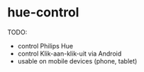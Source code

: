 hue-control
===========

TODO:
- control Philips Hue
- control Klik-aan-klik-uit via Android
- usable on mobile devices (phone, tablet)
